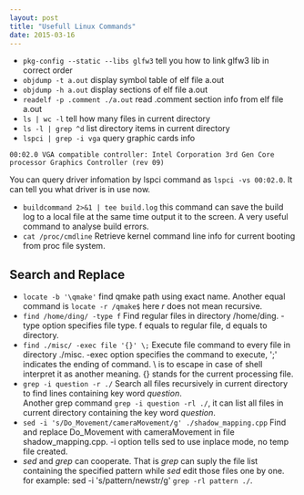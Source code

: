 ```yaml
---
layout: post
title: "Usefull Linux Commands" 
date: 2015-03-16
---
```

- `pkg-config --static --libs glfw3`  tell you how to link glfw3 lib in correct order  
- `objdump -t a.out` display symbol table of elf file a.out
- `objdump -h a.out` display sections of elf file a.out
- `readelf -p .comment ./a.out` read .comment section info from elf file a.out
- `ls | wc -l` tell how many files in current directory 
- `ls -l | grep ^d` list directory items in current directory
- `lspci | grep -i vga` query graphic cards info   
```
00:02.0 VGA compatible controller: Intel Corporation 3rd Gen Core processor Graphics Controller (rev 09)
```   
You can query driver infomation by lspci command as `lspci -vs 00:02.0`. It can tell you what driver is in use now.   
- `buildcommand 2>&1 | tee build.log` this command can save the build log to a local file at the same time output it 
 to the screen. A very useful command to analyse build errors.
- `cat /proc/cmdline` Retrieve kernel command line info for current booting from proc file system.
 
## Search and Replace

- `locate -b '\qmake'` find qmake path using exact name. Another equal command is `locate -r /qmake$` here *r* 
does not mean recursive.
- `find /home/ding/ -type f` Find regular files in directory /home/ding. -type option specifies file type. 
f equals to regular file, d equals to directory.  
- `find ./misc/ -exec file '{}' \;` Execute file command to every file in directory ./misc. -exec option 
specifies the command to execute, ';' indicates the ending of command. \ is to escape in case of shell 
interpret it as another meaning. {} stands for the current processing file.   
- `grep -i question -r ./` Search all files recursively in current directory to find lines containing key word *question*.  
Another grep command `grep -i question -rl ./`, it can list all files in current directory containing the key 
word *question*.  
- `sed -i 's/Do_Movement/cameraMovement/g' ./shadow_mapping.cpp` Find and replace Do_Movement with cameraMovement 
in file shadow_mapping.cpp. -i option tells sed to use inplace mode, no temp file created.  
- *sed* and *grep* can cooperate. That is *grep* can suply the file list containing the specified pattern while 
*sed* edit those files one by one. for example: sed -i 's/pattern/newstr/g' `grep -rl pattern ./`.
